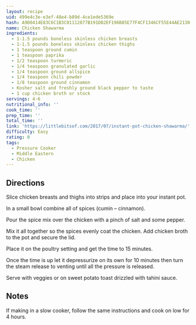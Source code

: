 ```yaml
---
layout: recipe
uid: 499e4c3e-e3ef-48e4-b89d-4ce1ede5369e
hash: A9D0414E83C6C1B3C01112077B191DB2EF196B85E77F4CF1346CF55E44AE2130
name: Chicken Shawarma
ingredients:
  - 1-1.5 pounds boneless skinless chicken breasts
  - 1-1.5 pounds boneless skinless chicken thighs
  - 1 teaspoon ground cumin
  - 1 teaspoon paprika
  - 1/2 teaspoon turmeric
  - 1/4 teaspoon granulated garlic
  - 1/4 teaspoon ground allspice
  - 1/4 teaspoon chili powder
  - 1/8 teaspoon ground cinnamon
  - Kosher salt and freshly ground black pepper to taste
  - 1 cup chicken broth or stock
servings: 4-6
nutritional_info: ''
cook_time: ''
prep_time: ''
total_time: ''
link: 'https://littlebitsof.com/2017/07/instant-pot-chicken-shawarma/'
difficulty: Easy
rating: 0
tags:
  - Pressure Cooker
  - Middle Eastern
  - Chicken
---
```


## Directions

Slice chicken breasts and thighs into strips and place into your instant pot.

In a small bowl combine all of spices (cumin – cinnamon).

Pour the spice mix over the chicken with a pinch of salt and some pepper.

Mix it all together so the spices evenly coat the chicken. Add chicken broth to the pot and secure the lid.

Place it on the poultry setting and get the time to 15 minutes.

Once the time is up let it depressurize on its own for 10 minutes then turn the steam release to venting until all the pressure is released.

Serve with veggies or on sweet potato toast drizzled with tahini sauce.
## Notes

If making in a slow cooker, follow the same instructions and cook on low for 4 hours.
